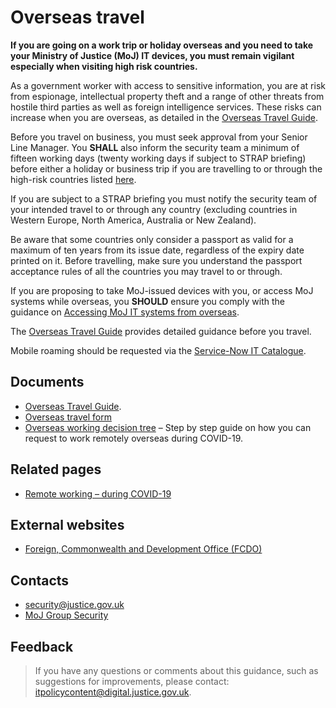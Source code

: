# Overseas travel

**If you are going on a work trip or holiday overseas and you need to take your Ministry of Justice \(MoJ\) IT devices, you must remain vigilant especially when visiting high risk countries.**

As a government worker with access to sensitive information, you are at risk from espionage, intellectual property theft and a range of other threats from hostile third parties as well as foreign intelligence services. These risks can increase when you are overseas, as detailed in the [Overseas Travel Guide](./gs/overseas-travel-guide-v1-5-apr-2022.docx).

Before you travel on business, you must seek approval from your Senior Line Manager. You **SHALL** also inform the security team a minimum of fifteen working days \(twenty working days if subject to STRAP briefing\) before either a holiday or business trip if you are travelling to or through the high-risk countries listed [here](hereaccessing-moj-it-systems-from-overseas.dita#part-one).

If you are subject to a STRAP briefing you must notify the security team of your intended travel to or through any country \(excluding countries in Western Europe, North America, Australia or New Zealand\).

Be aware that some countries only consider a passport as valid for a maximum of ten years from its issue date, regardless of the expiry date printed on it. Before travelling, make sure you understand the passport acceptance rules of all the countries you may travel to or through.

If you are proposing to take MoJ-issued devices with you, or access MoJ systems while overseas, you **SHOULD** ensure you comply with the guidance on [Accessing MoJ IT systems from overseas](accessing-moj-it-systems-from-overseas.md).

The [Overseas Travel Guide](./gs/overseas-travel-guide-v1-5-apr-2022.docx) provides detailed guidance before you travel.

Mobile roaming should be requested via the [Service-Now IT Catalogue](https://mojprod.service-now.com/moj_sp).

## Documents

-   [Overseas Travel Guide](./gs/overseas-travel-guide-v1-5-apr-2022.docx).
-   [Overseas travel form](/gs/overseas-travel-form.docx)
-   [Overseas working decision tree](https://intranet.justice.gov.uk/documents/2020/09/overseas-working-decision-tree.docx) – Step by step guide on how you can request to work remotely overseas during COVID-19.

## Related pages

-   [Remote working – during COVID-19](https://intranet.justice.gov.uk/guidance/security/emergencies/coronavirus-guidance/security/remote-working/)

## External websites

-   [Foreign, Commonwealth and Development Office \(FCDO\)](https://www.gov.uk/government/organisations/foreign-commonwealth-office)

## Contacts

-   [security@justice.gov.uk](mailto:security@justice.gov.uk)
-   [MoJ Group Security](mailto:mojgroupsecurity@justice.gov.uk)

## Feedback

> If you have any questions or comments about this guidance, such as suggestions for improvements, please contact: [itpolicycontent@digital.justice.gov.uk](mailto:itpolicycontent@digital.justice.gov.uk).

